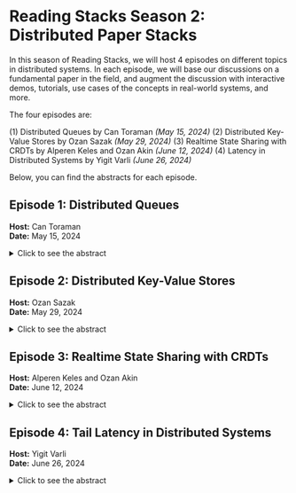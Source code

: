 
# Reading Stacks Season 2: Distributed Paper Stacks

In this season of Reading Stacks, we will host 4 episodes on different topics in distributed systems. In each episode, we will base our discussions on a fundamental paper in the field, and augment the discussion with interactive demos, tutorials, use cases of the concepts in real-world systems, and more.

The four episodes are:

(1) Distributed Queues by Can Toraman *(May 15, 2024)*
(2) Distributed Key-Value Stores by Ozan Sazak *(May 29, 2024)*
(3) Realtime State Sharing with CRDTs by Alperen Keles and Ozan Akin *(June 12, 2024)*
(4) Latency in Distributed Systems by Yigit Varli *(June 26, 2024)*

Below, you can find the abstracts for each episode.

## Episode 1: Distributed Queues

**Host:** Can Toraman  
**Date:** May 15, 2024

<details>
<summary>
Click to see the abstract
</summary>
In this episode of Paper Stacks, Can Toraman will be discussing Achieving Task-Based Scheduling in Low-Latency Distributed Priority Queues.

In modern distributed systems, managing the queue efficiently is crucial for performance and responsiveness. Especially in multi-tenant environments, prioritizing different tasks (based on customer, task type, etc) is crucial. Yet, this area is still not highly explored, as many companies solve it by using different queues. Well, are more optimal ways, and how are they achievable in a distributed setting?

Distributed priority queues are still not highly explored in the academic environment, so will base our discussions on different theoretical and practical perspectives used in the industry:

- Timestone, Netflix’s distributed queue used in its encoding service 
- ⁠B4, Google’s Wide Area Network to support requests from both GCP and Google applications.
- ⁠Facebook’s FOQS to support horizontal scaling and multi-tenant environments
- ⁠QPID: A Distributed Priority Queue with Item Locality

Links:

- Timestone: [https://netflixtechblog.com/timestone-netflixs-high-throughput-low-latency-priority-queueing-system-with-built-in-support-1abf249ba95f](https://netflixtechblog.com/timestone-netflixs-high-throughput-low-latency-priority-queueing-system-with-built-in-support-1abf249ba95f)
- B4: [https://research.google/pubs/b4-and-after-managing-hierarchy-partitioning-and-asymmetry-for-availability-and-scale-in-googles-software-defined-wan/](https://research.google/pubs/b4-and-after-managing-hierarchy-partitioning-and-asymmetry-for-availability-and-scale-in-googles-software-defined-wan/)
- FOQS: [https://engineering.fb.com/2021/02/22/production-engineering/foqs-scaling-a-distributed-priority-queue/](https://engineering.fb.com/2021/02/22/production-engineering/foqs-scaling-a-distributed-priority-queue/)
- QPID: [https://ieeexplore.ieee.org/document/4725152](https://ieeexplore.ieee.org/document/4725152)
</details>

## Episode 2: Distributed Key-Value Stores

**Host:** Ozan Sazak  
**Date:** May 29, 2024

<details>
<summary>
Click to see the abstract
</summary>
In this episode of Paper Stacks, Ozan Sazak will explore the internals of Amazon Dynamo, a highly available and scalable key-value store.

Dynamo, developed for Amazon’s critical services, addressed the internal needs of Amazon using techniques such as consistent hashing, quorum-like techniques, and eventual consistency.

We’ll dive into the 2007 Dynamo paper, discuss the internals of the Dynamo, and the design decisions between the parts such as partitioning and replication.

Paper Link: [https://www.allthingsdistributed.com/files/amazon-dynamo-sosp2007.pdf](https://www.allthingsdistributed.com/files/amazon-dynamo-sosp2007.pdf)
</details>

## Episode 3: Realtime State Sharing with CRDTs

**Host:** Alperen Keles and Ozan Akin  
**Date:** June 12, 2024

<details>
<summary>
Click to see the abstract
</summary>
In this episode of Paper Stacks, Alperen Keles and Ozan Akin will be discussing
Real-Time Distributed State Sharing for Collaborative Applications using Conflict-Free
Replicated Data Types(CRDTs).

Sharing state between multiple servers and clients is extremely common today. When
multiple users make concurrent updates on a shared data structure, the applications need 
conflict resolution strategies to ensure all users agree on the final state. 

CRDTs are one such mechanism for handling distributed state; the differentiating factors
for CRDTs are (1) they don't need a central server, (2) they are highly fault-tolerant, allowing
users to work offline, and sync their work at arbitrary intervals.

Within the episode, we will base our discussions on the 2011 paper by Marc Shapiro, discuss the 
usage of CRDTs in collaborative text editing in Zed Code Editor, collaborative canvases such as
Excalidraw and Figma, and provide live demos on the internal workings of CRDTs.

Paper Link: [https://inria.hal.science/inria-00555588/document](https://inria.hal.science/inria-00555588/document)
</details>

## Episode 4: Tail Latency in Distributed Systems

**Host:** Yigit Varli  
**Date:** June 26, 2024

<details>
<summary>
Click to see the abstract
</summary>

In this episode of Paper Stacks, Yigit Varli will be discussing the challenges of
optimizing tail latencies in large-scale distributed systems.

Distributed systems tend to serve a diverse set of users at geographically varying locations, with
heterogeneous loads and requirements. Classically, such systems have optimized for “average latency”,
which resulted in very high latency for a small subset of users, the so-called tail.

In this episode, we will dive into 'The Tail at Scale' by Jeffrey Dean and Luiz André Barroso from Google,
where we will explore system designs and techniques to handle high loads, ensuring smoother operation and
improved user experience.

Paper Link: [https://dl.acm.org/doi/pdf/10.1145/2408776.2408794](https://dl.acm.org/doi/pdf/10.1145/2408776.2408794)
</details>